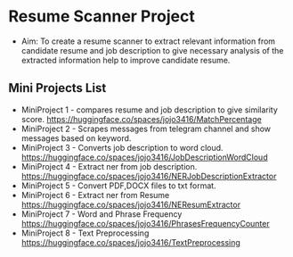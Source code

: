 # Resume Scanner Project
- Aim: To create a resume scanner to extract relevant information from candidate resume and job description to give necessary analysis of the extracted information help to improve candidate resume.
  
## Mini Projects List

- MiniProject 1 - compares resume and job description to give similarity score.
  https://huggingface.co/spaces/jojo3416/MatchPercentage
- MiniProject 2 - Scrapes messages from telegram channel and show messages based on keyword.
- MiniProject 3 - Converts job description to word cloud.
  https://huggingface.co/spaces/jojo3416/JobDescriptionWordCloud
- MiniProject 4 - Extract ner from job description.
  https://huggingface.co/spaces/jojo3416/NERJobDescriptionExtractor
- MiniProject 5 - Convert PDF,DOCX files to txt format.
- MiniProject 6 - Extract ner from Resume
  https://huggingface.co/spaces/jojo3416/NEResumExtractor
- MiniProject 7 - Word and Phrase Frequency
  https://huggingface.co/spaces/jojo3416/PhrasesFrequencyCounter
- MiniProject 8 - Text Preprocessing
  https://huggingface.co/spaces/jojo3416/TextPreprocessing
